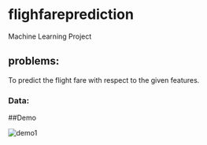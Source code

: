 # flighfareprediction
Machine Learning Project
## problems: 
To predict the flight fare with respect to the given features.

### Data:

##Demo

![demo1](https://user-images.githubusercontent.com/64775171/155512064-3992a456-0791-405a-b02b-e4de1db2d055.png)



